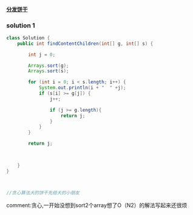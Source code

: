 #### [分发饼干](https://leetcode-cn.com/problems/assign-cookies/)

### solution 1

```java
class Solution {
    public int findContentChildren(int[] g, int[] s) {

        int j = 0;

        Arrays.sort(g);
        Arrays.sort(s);

        for (int i = 0; i < s.length; i++) {
            System.out.println(i + "  " +j);
            if (s[i] >= g[j]) {
                j++;

                if (j >= g.length){
                    return j;
                }
            }
        }

        return j;

        

    }
}



//贪心算法大的饼干先给大的小朋友
```

comment:贪心,一开始没想到sort2个array想了O（N2）的解法写起来还很烦